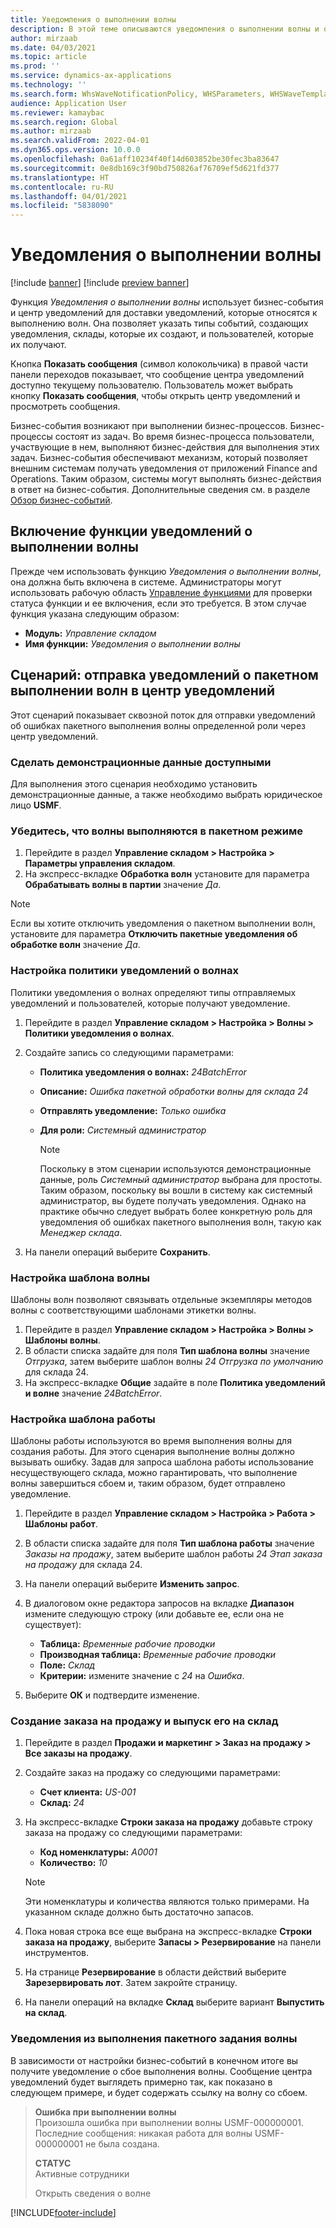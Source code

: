 ```yaml
---
title: Уведомления о выполнении волны
description: В этой теме описываются уведомления о выполнении волны и объясняется, как их настроить.
author: mirzaab
ms.date: 04/03/2021
ms.topic: article
ms.prod: ''
ms.service: dynamics-ax-applications
ms.technology: ''
ms.search.form: WhsWaveNotificationPolicy, WHSParameters, WHSWaveTemplateTable, BusinessEventsWorkspace
audience: Application User
ms.reviewer: kamaybac
ms.search.region: Global
ms.author: mirzaab
ms.search.validFrom: 2022-04-01
ms.dyn365.ops.version: 10.0.0
ms.openlocfilehash: 0a61aff10234f40f14d603852be30fec3ba83647
ms.sourcegitcommit: 0e8db169c3f90bd750826af76709ef5d621fd377
ms.translationtype: HT
ms.contentlocale: ru-RU
ms.lasthandoff: 04/01/2021
ms.locfileid: "5838090"
---
```

# <a name="wave-execution-notifications"></a>Уведомления о выполнении волны

[!include [banner](../includes/banner.md)]
[!include [preview banner](../includes/preview-banner.md)]

Функция *Уведомления о выполнении волны* использует бизнес-события и центр уведомлений для доставки уведомлений, которые относятся к выполнению волн. Она позволяет указать типы событий, создающих уведомления, склады, которые их создают, и пользователей, которые их получают.

Кнопка **Показать сообщения** (символ колокольчика) в правой части панели переходов показывает, что сообщение центра уведомлений доступно текущему пользователю. Пользователь может выбрать кнопку **Показать сообщения**, чтобы открыть центр уведомлений и просмотреть сообщения.

Бизнес-события возникают при выполнении бизнес-процессов. Бизнес-процессы состоят из задач. Во время бизнес-процесса пользователи, участвующие в нем, выполняют бизнес-действия для выполнения этих задач. Бизнес-события обеспечивают механизм, который позволяет внешним системам получать уведомления от приложений Finance and Operations. Таким образом, системы могут выполнять бизнес-действия в ответ на бизнес-события. Дополнительные сведения см. в разделе [Обзор бизнес-событий](../../fin-ops-core/dev-itpro/business-events/home-page.md).

## <a name="turn-on-the-wave-execution-notifications-feature"></a>Включение функции уведомлений о выполнении волны

Прежде чем использовать функцию *Уведомления о выполнении волны*, она должна быть включена в системе. Администраторы могут использовать рабочую область [Управление функциями](../../fin-ops-core/fin-ops/get-started/feature-management/feature-management-overview.md) для проверки статуса функции и ее включения, если это требуется. В этом случае функция указана следующим образом:

- **Модуль:** *Управление складом*
- **Имя функции:** *Уведомления о выполнении волны*

## <a name="scenario-send-wave-batch-execution-notifications-to-the-action-center"></a>Сценарий: отправка уведомлений о пакетном выполнении волн в центр уведомлений

Этот сценарий показывает сквозной поток для отправки уведомлений об ошибках пакетного выполнения волны определенной роли через центр уведомлений.

### <a name="make-demo-data-available"></a>Сделать демонстрационные данные доступными

Для выполнения этого сценария необходимо установить демонстрационные данные, а также необходимо выбрать юридическое лицо **USMF**.

### <a name="make-sure-that-waves-are-run-in-batch-mode"></a>Убедитесь, что волны выполняются в пакетном режиме

1. Перейдите в раздел **Управление складом \> Настройка \> Параметры управления складом**.
1. На экспресс-вкладке **Обработка волн** установите для параметра **Обрабатывать волны в партии** значение *Да*.

> [!NOTE]
> Если вы хотите отключить уведомления о пакетном выполнении волн, установите для параметра **Отключить пакетные уведомления об обработке волн** значение *Да*.

### <a name="configure-a-wave-notification-policy"></a>Настройка политики уведомлений о волнах

Политики уведомления о волнах определяют типы отправляемых уведомлений и пользователей, которые получают уведомление.

1. Перейдите в раздел **Управление складом \> Настройка \> Волны \> Политики уведомления о волнах**.
1. Создайте запись со следующими параметрами:

    - **Политика уведомления о волнах:** *24BatchError*
    - **Описание:** *Ошибка пакетной обработки волны для склада 24*
    - **Отправлять уведомление:** *Только ошибка*
    - **Для роли:** *Системный администратор*

        > [!NOTE]
        > Поскольку в этом сценарии используются демонстрационные данные, роль *Системный администратор* выбрана для простоты. Таким образом, поскольку вы вошли в систему как системный администратор, вы будете получать уведомления. Однако на практике обычно следует выбрать более конкретную роль для уведомления об ошибках пакетного выполнения волн, такую как *Менеджер склада*.

1. На панели операций выберите **Сохранить**.

### <a name="configure-a-wave-template"></a>Настройка шаблона волны

Шаблоны волн позволяют связывать отдельные экземпляры методов волны с соответствующими шаблонами этикетки волны.

1. Перейдите в раздел **Управление складом \> Настройка \> Волны \> Шаблоны волны**.
1. В области списка задайте для поля **Тип шаблона волны** значение *Отгрузка*, затем выберите шаблон волны *24 Отгрузка по умолчанию* для склада 24.
1. На экспресс-вкладке **Общие** задайте в поле **Политика уведомлений и волне** значение *24BatchError*.

### <a name="configure-a-work-template"></a>Настройка шаблона работы

Шаблоны работы используются во время выполнения волны для создания работы. Для этого сценария выполнение волны должно вызывать ошибку. Задав для запроса шаблона работы использование несуществующего склада, можно гарантировать, что выполнение волны завершиться сбоем и, таким образом, будет отправлено уведомление.

1. Перейдите в раздел **Управление складом \> Настройка \> Работа \> Шаблоны работ**.
1. В области списка задайте для поля **Тип шаблона работы** значение *Заказы на продажу*, затем выберите шаблон работы *24 Этап заказа на продажу* для склада 24.
1. На панели операций выберите **Изменить запрос**.
1. В диалоговом окне редактора запросов на вкладке **Диапазон** измените следующую строку (или добавьте ее, если она не существует):

    - **Таблица:** *Временные рабочие проводки*
    - **Производная таблица:** *Временные рабочие проводки*
    - **Поле:** *Склад*
    - **Критерии:** измените значение с *24* на *Ошибка*.

1. Выберите **ОК** и подтвердите изменение.

### <a name="create-a-sales-order-and-release-it-to-the-warehouse"></a>Создание заказа на продажу и выпуск его на склад

1. Перейдите в раздел **Продажи и маркетинг \> Заказ на продажу \> Все заказы на продажу**.
1. Создайте заказ на продажу со следующими параметрами:

    - **Счет клиента:** *US-001*
    - **Склад:** *24*

1. На экспресс-вкладке **Строки заказа на продажу** добавьте строку заказа на продажу со следующими параметрами:

    - **Код номенклатуры:** *A0001*
    - **Количество:** *10*

    > [!NOTE]
    > Эти номенклатуры и количества являются только примерами. На указанном складе должно быть достаточно запасов.

1. Пока новая строка все еще выбрана на экспресс-вкладке **Строки заказа на продажу**, выберите **Запасы \> Резервирование** на панели инструментов.
1. На странице **Резервирование** в области действий выберите **Зарезервировать лот**. Затем закройте страницу.
1. На панели операций на вкладке **Склад** выберите вариант **Выпустить на склад**.

### <a name="notifications-from-wave-batch-job-execution"></a>Уведомления из выполнения пакетного задания волны

В зависимости от настройки бизнес-событий в конечном итоге вы получите уведомление о сбое выполнения волны. Сообщение центра уведомлений будет выглядеть примерно так, как показано в следующем примере, и будет содержать ссылку на волну со сбоем.

> **Ошибка при выполнении волны**  
> Произошла ошибка при выполнении волны USMF-000000001.  
> Последние сообщения: никакая работа для волны USMF-000000001 не была создана.
>
> **СТАТУС**  
> Активные сотрудники
>
> Открыть сведения о волне

[!INCLUDE[footer-include](../../includes/footer-banner.md)]
